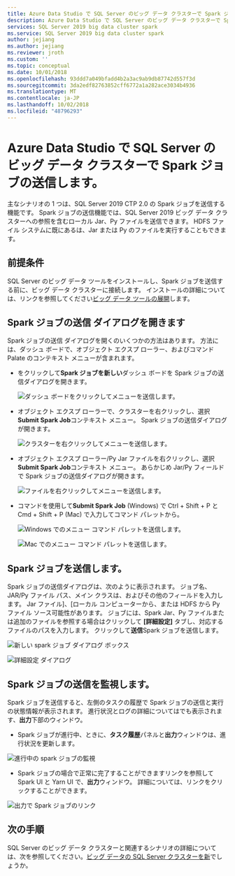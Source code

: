 ```yaml
---
title: Azure Data Studio で SQL Server のビッグ データ クラスターで Spark ジョブの送信します。
description: Azure Data Studio で SQL Server のビッグ データ クラスターで Spark ジョブの送信します。
services: SQL Server 2019 big data cluster spark
ms.service: SQL Server 2019 big data cluster spark
author: jejiang
ms.author: jejiang
ms.reviewer: jroth
ms.custom: ''
ms.topic: conceptual
ms.date: 10/01/2018
ms.openlocfilehash: 93ddd7a049bfadd4b2a3ac9ab9db87742d557f3d
ms.sourcegitcommit: 3da2edf82763852cff6772a1a282ace3034b4936
ms.translationtype: MT
ms.contentlocale: ja-JP
ms.lasthandoff: 10/02/2018
ms.locfileid: "48796293"
---
```

# <a name="submit-spark-job-on-sql-server-big-data-clusters-in-azure-data-studio"></a>Azure Data Studio で SQL Server のビッグ データ クラスターで Spark ジョブの送信します。

主なシナリオの 1 つは、SQL Server 2019 CTP 2.0 の Spark ジョブを送信する機能です。 Spark ジョブの送信機能では、SQL Server 2019 ビッグ データ クラスターへの参照を含むローカル Jar、Py ファイルを送信できます。 HDFS ファイル システムに既にあるは、Jar または Py のファイルを実行することもできます。 

## <a name="prerequisite"></a>前提条件 
SQL Server のビッグ データ ツールをインストールし、Spark ジョブを送信する前に、ビッグ データ クラスターに接続します。 インストールの詳細については、リンクを参照してください[ビッグ データ ツールの展開](deploy-big-data-tools.md)します。

## <a name="open-spark-job-submission-dialog"></a>Spark ジョブの送信 ダイアログを開きます
Spark ジョブの送信 ダイアログを開くのいくつかの方法はあります。 方法には、ダッシュ ボードで、オブジェクト エクスプ ローラー、およびコマンド Palate のコンテキスト メニューが含まれます。

+ をクリックして**Spark ジョブを新しい**ダッシュ ボードを Spark ジョブの送信ダイアログを開きます。

    ![ダッシュ ボードをクリックしてメニューを送信します。 ](./media/submit-spark-job/new-spark-job.png)
 
+ オブジェクト エクスプ ローラーで、クラスターを右クリックし、選択**Submit Spark Job**コンテキスト メニュー。 Spark ジョブの送信ダイアログが開きます。  
 
    ![クラスターを右クリックしてメニューを送信します。](./media/submit-spark-job/submit-spark-job.png)

+ オブジェクト エクスプ ローラー/Py Jar ファイルを右クリックし、選択**Submit Spark Job**コンテキスト メニュー。 あらかじめ Jar/Py フィールドで Spark ジョブの送信ダイアログが開きます。 
 
    ![ファイルを右クリックしてメニューを送信します。](./media/submit-spark-job/submit-spark-job-2.png)

+ コマンドを使用して**Submit Spark Job** (Windows) で Ctrl + Shift + P と Cmd + Shift + P (Mac) で入力してコマンド パレットから。

    ![Windows でのメニュー コマンド パレットを送信します。](./media/submit-spark-job/submit-spark-job-3.png)

    ![Mac でのメニュー コマンド パレットを送信します。](./media/submit-spark-job/submit-spark-job-4.png)
  
 
## <a name="submit-spark-job"></a>Spark ジョブを送信します。 
Spark ジョブの送信ダイアログは、次のように表示されます。 ジョブ名、JAR/Py ファイル パス、メイン クラスは、およびその他のフィールドを入力します。 Jar ファイル]、[ローカル コンピューターから、または HDFS から Py ファイル ソース可能性があります。 ジョブには、Spark Jar、Py ファイルまたは追加のファイルを参照する場合はクリックして **[詳細設定]** タブし、対応するファイルのパスを入力します。 クリックして**送信**Spark ジョブを送信します。
 
![新しい spark ジョブ ダイアログ ボックス](./media/submit-spark-job/submit-spark-job-section.png)

![詳細設定 ダイアログ](./media/submit-spark-job/submit-spark-job-section-1.png)

## <a name="monitor-spark-job-submission"></a>Spark ジョブの送信を監視します。
Spark ジョブを送信すると、左側のタスクの履歴で Spark ジョブの送信と実行の状態情報が表示されます。 進行状況とログの詳細についてはでも表示されます、**出力**下部のウィンドウ。
+ Spark ジョブが進行中、ときに、**タスク履歴**パネルと**出力**ウィンドウは、進行状況を更新します。

![進行中の spark ジョブの監視](./media/submit-spark-job/monitor-spark-job-submission.png)

+ Spark ジョブの場合で正常に完了することができますリンクを参照して Spark UI と Yarn UI で、**出力**ウィンドウ。 詳細については、リンクをクリックすることができます。

![出力で Spark ジョブのリンク](./media/submit-spark-job/monitor-spark-job-submission-2.png)

## <a name="next-steps"></a>次の手順
SQL Server のビッグ データ クラスターと関連するシナリオの詳細については、次を参照してください。[ビッグ データの SQL Server クラスターを新](big-data-cluster-overview.md)でしょうか。

